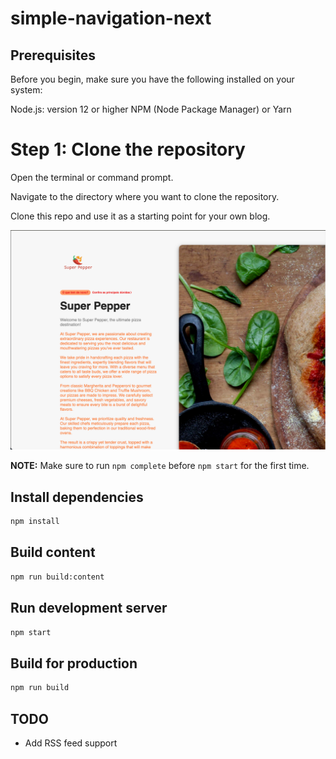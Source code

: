 # simple-navigation-next

## Prerequisites
Before you begin, make sure you have the following installed on your system:

Node.js: version 12 or higher
NPM (Node Package Manager) or Yarn

# Step 1: Clone the repository
Open the terminal or command prompt.

Navigate to the directory where you want to clone the repository.

Clone this repo and use it as a starting point for your own blog.

![image info](assets/screen-super-pepper.png)


**NOTE:** Make sure to run `npm complete` before `npm start` for the first time.

## Install dependencies

```sh
npm install
```

## Build content

```sh
npm run build:content
```

## Run development server

```sh
npm start
```

## Build for production

```sh
npm run build
```

## TODO

- Add RSS feed support
